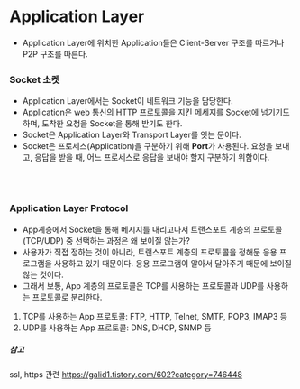 # Application Layer

- Application Layer에 위치한 Application들은 Client-Server 구조를 따르거나 P2P 구조를 따른다.

### Socket 소켓

- Application Layer에서는 Socket이 네트워크 기능을 담당한다.
- Application은 web 통신의 HTTP 프로토콜을 지킨 메세지를 Socket에 넘기기도 하며, 도착한 요청을 Socket을 통해 받기도 한다.
- Socket은 Application Layer와 Transport Layer를 잇는 문이다.
- Socket은 프로세스(Application)을 구분하기 위해 **Port**가 사용된다. 요청을 보내고, 응답을 받을 때, 어느 프로세스로 응답을 보내야 할지 구분하기 위함이다.

<br>
<br>

### Application Layer Protocol

- App계층에서 Socket을 통해 메시지를 내리고나서 트랜스포트 계층의 프로토콜(TCP/UDP) 중 선택하는 과정은 왜 보이질 않는가?
- 사용자가 직접 정하는 것이 아니라, 트랜스포트 계층의 프로토콜을 정해둔 응용 프로그램을 사용하고 있기 때문이다. 응용 프로그램이 알아서 달아주기 때문에 보이질 않는 것이다.
- 그래서 보통, App 계층의 프로토콜은 TCP를 사용하는 프로토콜과 UDP를 사용하는 프로토콜로 분리한다.

1. TCP를 사용하는 App 프로토콜: FTP, HTTP, Telnet, SMTP, POP3, IMAP3 등
2. UDP를 사용하는 App 프로토콜: DNS, DHCP, SNMP 등

##### 참고

ssl, https 관련 https://galid1.tistory.com/602?category=746448
